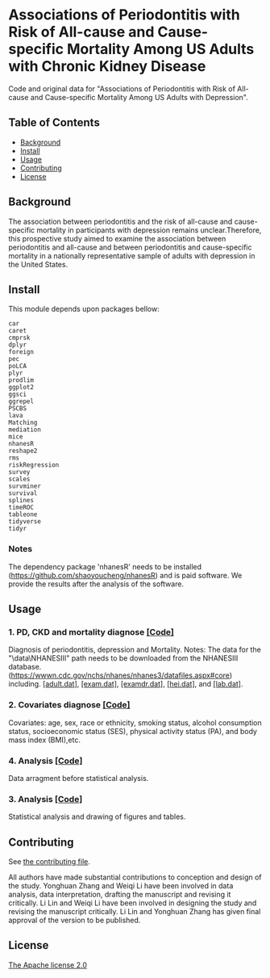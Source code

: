 # Associations of Periodontitis with Risk of All-cause and Cause-specific Mortality Among US Adults with Chronic Kidney Disease 

Code and original data for "Associations of Periodontitis with Risk of All-cause and Cause-specific Mortality Among US Adults with Depression".


## Table of Contents

- [Background](#background)
- [Install](#install)
- [Usage](#usage)
- [Contributing](#contributing)
- [License](#license)

## Background
The association between periodontitis and the risk of all-cause and cause-specific mortality in participants with depression remains unclear.Therefore, this prospective study aimed to examine the association between periodontitis and all-cause and between periodontitis and cause-specific mortality in a nationally representative sample of adults with depression in the United States.


## Install

This module depends upon packages bellow:

```
car
caret
cmprsk
dplyr
foreign
pec
poLCA
plyr
prodlim
ggplot2
ggsci
ggrepel
PSCBS
lava
Matching
mediation
mice
nhanesR
reshape2
rms
riskRegression
survey
scales
survminer
survival
splines
timeROC
tableone
tidyverse
tidyr
```

### Notes
The dependency package 'nhanesR' needs to be installed (https://github.com/shaoyoucheng/nhanesR) and is paid software. We provide the results after the analysis of the software.
## Usage

### 1. PD, CKD and mortality diagnose [[Code]](https://github.com/leescu/PD-MDD_Cohort/blob/main/Codes/Step.%201%20Exposure%26Outcomes.R)
Diagnosis of periodontitis, depression and Mortality.
Notes: The data for the "\data\NHANESIII" path needs to be downloaded from the NHANESIII database.(https://wwwn.cdc.gov/nchs/nhanes/nhanes3/datafiles.aspx#core)
including.
[[adult.dat]](https://wwwn.cdc.gov/nchs/data/nhanes3/1a/adult.dat), [[exam.dat]](https://wwwn.cdc.gov/nchs/data/nhanes3/1a/exam.dat), [[examdr.dat]](https://wwwn.cdc.gov/nchs/data/nhanes3/2a/examdr.dat), [[hei.dat]](https://wwwn.cdc.gov/nchs/data/nhanes3/6a/hei.dat), and [[lab.dat]](https://wwwn.cdc.gov/nchs/data/nhanes3/1a/lab.dat).

### 2. Covariates diagnose [[Code]](https://github.com/leescu/PD-MDD_Cohort/blob/main/Codes/Step.%202%20Covariates.R)
Covariates: age, sex, race or ethnicity, smoking status, alcohol consumption status, socioeconomic status (SES), physical activity status (PA), and body mass index (BMI),etc.

### 4. Analysis [[Code]](https://github.com/leescu/PD-MDD_Cohort/blob/main/Codes/Step.%203%20Arangement.R)
Data arragment before statistical analysis.

### 3. Analysis [[Code]](https://github.com/leescu/PD-MDD_Cohort/blob/main/Codes/Step.%204%20Analysis.R)
Statistical analysis and drawing of figures and tables.

## Contributing

See [the contributing file](CONTRIBUTING.md).

All authors have made substantial contributions to conception and design of the study. Yonghuan Zhang and Weiqi Li have been involved in data analysis, data interpretation, drafting the manuscript and revising it critically. Li Lin and Weiqi Li have been involved in designing the study and revising the manuscript critically. Li Lin and Yonghuan Zhang has given final approval of the version to be published.


## License

[The Apache license 2.0](LICENSE)
